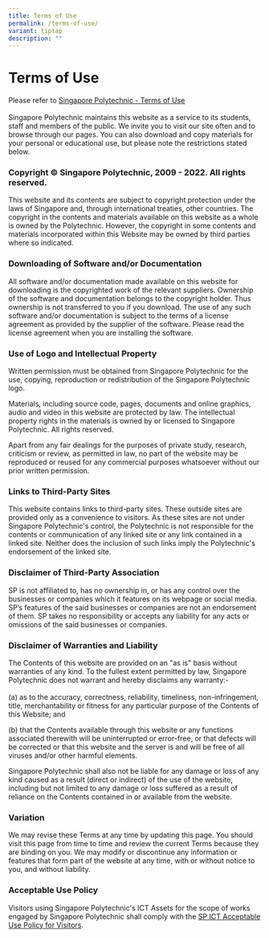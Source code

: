 ```yaml
---
title: Terms of Use
permalink: /terms-of-use/
variant: tiptap
description: ""
---
```

<h1><strong>Terms of Use</strong></h1>
<p>Please refer to <a href="https://www.sp.edu.sg/sp/terms-of-use" rel="noopener noreferrer nofollow" target="_blank"><u>Singapore Polytechnic - Terms of Use</u></a>
<br>
<br>Singapore Polytechnic maintains this website as a service to its students,
staff and members of the public. We invite you to visit our site often
and to browse through our pages. You can also download and copy materials
for your personal or educational use, but please note the restrictions
stated below.</p>
<h3><strong>Copyright © Singapore Polytechnic, 2009 - 2022. All rights reserved.</strong></h3>
<p>This website and its contents are subject to copyright protection under
the laws of Singapore and, through international treaties, other countries.
The copyright in the contents and materials available on this website as
a whole is owned by the Polytechnic. However, the copyright in some contents
and materials incorporated within this Website may be owned by third parties
where so indicated.</p>
<h3><strong>Downloading of Software and/or Documentation</strong></h3>
<p>All software and/or documentation made available on this website for downloading
is the copyrighted work of the relevant suppliers. Ownership of the software
and documentation belongs to the copyright holder. Thus ownership is not
transferred to you if you download. The use of any such software and/or
documentation is subject to the terms of a license agreement as provided
by the supplier of the software. Please read the license agreement when
you are installing the software.</p>
<h3><strong>Use of Logo and Intellectual Property</strong></h3>
<p>Written permission must be obtained from Singapore Polytechnic for the
use, copying, reproduction or redistribution of the Singapore Polytechnic
logo.</p>
<p>Materials, including source code, pages, documents and online graphics,
audio and video in this website are protected by law. The intellectual
property rights in the materials is owned by or licensed to Singapore Polytechnic.
All rights reserved.</p>
<p>Apart from any fair dealings for the purposes of private study, research,
criticism or review, as permitted in law, no part of the website may be
reproduced or reused for any commercial purposes whatsoever without our
prior written permission.</p>
<h3><strong>Links to Third-Party Sites</strong></h3>
<p>This website contains links to third-party sites. These outside sites
are provided only as a convenience to visitors. As these sites are not
under Singapore Polytechnic's control, the Polytechnic is not responsible
for the contents or communication of any linked site or any link contained
in a linked site. Neither does the inclusion of such links imply the Polytechnic's
endorsement of the linked site.</p>
<h3><strong>Disclaimer of Third-Party Association</strong></h3>
<p>SP is not affiliated to, has no ownership in, or has any control over
the businesses or companies which it features on its webpage or social
media. SP’s features of the said businesses or companies are not an endorsement
of them. SP takes no responsibility or accepts any liability for any acts
or omissions of the said businesses or companies.</p>
<h3><strong>Disclaimer of Warranties and Liability</strong></h3>
<p>The Contents of this website are provided on an "as is" basis without
warranties of any kind. To the fullest extent permitted by law, Singapore
Polytechnic does not warrant and hereby disclaims any warranty:-
<br>
<br>(a) as to the accuracy, correctness, reliability, timeliness, non-infringement,
title, merchantability or fitness for any particular purpose of the Contents
of this Website; and</p>
<p>(b) that the Contents available through this website or any functions
associated therewith will be uninterrupted or error-free, or that defects
will be corrected or that this website and the server is and will be free
of all viruses and/or other harmful elements.</p>
<p>Singapore Polytechnic shall also not be liable for any damage or loss
of any kind caused as a result (direct or indirect) of the use of the website,
including but not limited to any damage or loss suffered as a result of
reliance on the Contents contained in or available from the website.</p>
<h3><strong>Variation</strong></h3>
<p>We may revise these Terms at any time by updating this page. You should
visit this page from time to time and review the current Terms because
they are binding on you. We may modify or discontinue any information or
features that form part of the website at any time, with or without notice
to you, and without liability.</p>
<h3><strong>Acceptable Use Policy</strong></h3>
<p>Visitors using Singapore Polytechnic's ICT Assets for the scope of works
engaged by Singapore Polytechnic shall comply with the&nbsp;<a href="https://www.sp.edu.sg/docs/default-source/default-document-library/sp-ict-acceptable-use-policy-for-visitors.pdf?sfvrsn=6b8a0686_8" rel="noopener noreferrer nofollow" target="_blank">SP ICT Acceptable Use Policy for Visitors</a>.</p>
<p><strong>&nbsp;</strong>
</p>